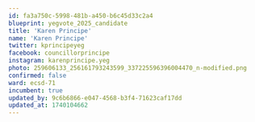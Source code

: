 ```yaml
---
id: fa3a750c-5998-481b-a450-b6c45d33c2a4
blueprint: yegvote_2025_candidate
title: 'Karen Principe'
name: 'Karen Principe'
twitter: kprincipeyeg
facebook: councillorprincipe
instagram: karenprincipe.yeg
photo: 259606133_256161793243599_337225596396004470_n-modified.png
confirmed: false
ward: ecsd-71
incumbent: true
updated_by: 9c6b6866-e047-4568-b3f4-71623caf17dd
updated_at: 1740104662
---
```


